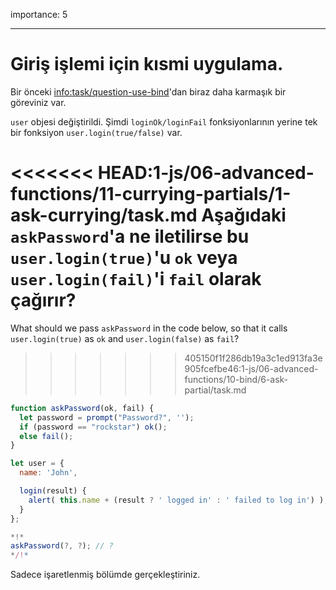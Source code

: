 importance: 5

---

# Giriş işlemi için kısmi uygulama.

Bir önceki <info:task/question-use-bind>'dan biraz daha karmaşık bir göreviniz var.

`user` objesi değiştirildi. Şimdi `loginOk/loginFail` fonksiyonlarının yerine tek bir fonksiyon `user.login(true/false)` var.

<<<<<<< HEAD:1-js/06-advanced-functions/11-currying-partials/1-ask-currying/task.md
Aşağıdaki `askPassword`'a ne iletilirse bu `user.login(true)`'u `ok` veya `user.login(fail)`'i `fail` olarak çağırır?
=======
What should we pass `askPassword` in the code below, so that it calls `user.login(true)` as `ok` and `user.login(false)` as `fail`?
>>>>>>> 405150f1f286db19a3c1ed913fa3e905fcefbe46:1-js/06-advanced-functions/10-bind/6-ask-partial/task.md

```js
function askPassword(ok, fail) {
  let password = prompt("Password?", '');
  if (password == "rockstar") ok();
  else fail();
}

let user = {
  name: 'John',

  login(result) {
    alert( this.name + (result ? ' logged in' : ' failed to log in') );
  }
};

*!*
askPassword(?, ?); // ?
*/!*
```
Sadece işaretlenmiş bölümde gerçekleştiriniz.

